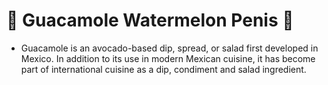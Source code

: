 <h1>🥑 Guacamole Watermelon Penis 🍉</h1>

- Guacamole is an avocado-based dip, spread, or salad first developed in Mexico. In addition to its use in modern Mexican cuisine, it has become part of international cuisine as a dip, condiment and salad ingredient. 
